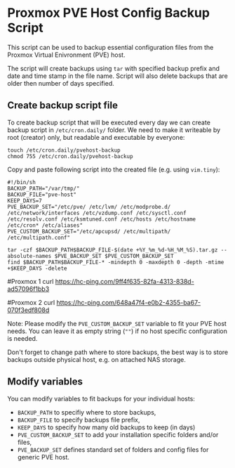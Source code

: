 # Proxmox PVE Host Config Backup Script

This script can be used to backup essential configuration files from the Proxmox Virtual Enivronment (PVE) host.

The script will create backups using `tar` with specified backup prefix and date and time stamp in the file name. Script will also delete  backups that are older then number of days specified.

## Create backup script file
To create backup script that will be executed every day we can create backup script in `/etc/cron.daily/` folder. We need to make it writeable by root (creator) only, but readable and executable by everyone:

	touch /etc/cron.daily/pvehost-backup
	chmod 755 /etc/cron.daily/pvehost-backup

Copy and paste following script into the created file (e.g. using `vim.tiny`):

	#!/bin/sh
	BACKUP_PATH="/var/tmp/"
	BACKUP_FILE="pve-host"
	KEEP_DAYS=7
	PVE_BACKUP_SET="/etc/pve/ /etc/lvm/ /etc/modprobe.d/ /etc/network/interfaces /etc/vzdump.conf /etc/sysctl.conf /etc/resolv.conf /etc/ksmtuned.conf /etc/hosts /etc/hostname /etc/cron* /etc/aliases"
	PVE_CUSTOM_BACKUP_SET="/etc/apcupsd/ /etc/multipath/ /etc/multipath.conf"
    
	tar -czf $BACKUP_PATH$BACKUP_FILE-$(date +%Y_%m_%d-%H_%M_%S).tar.gz --absolute-names $PVE_BACKUP_SET $PVE_CUSTOM_BACKUP_SET
	find $BACKUP_PATH$BACKUP_FILE-* -mindepth 0 -maxdepth 0 -depth -mtime +$KEEP_DAYS -delete

#Proxmox 1
curl https://hc-ping.com/9ff4f635-82fa-4313-838d-ad57096f1bb3

#Proxmox 2
curl https://hc-ping.com/648a47f4-e0b2-4355-ba67-070f3edf808d


Note: Please modify the `PVE_CUSTOM_BACKUP_SET` variable to fit your PVE host needs. You can leave it as empty string (`""`) if no host specific configuration is needed.

Don't forget to change path where to store backups, the best way is to store backups outside physical host, e.g. on attached NAS storage.

## Modify variables
You can modify variables to fit backups for your individual hosts:

* `BACKUP_PATH` to specifiy where to store backups,
* `BACKUP_FILE` to specify backups file prefix,
* `KEEP_DAYS` to specify how many old backups to keep (in days)
* `PVE_CUSTOM_BACKUP_SET` to add your installation specific folders and/or files,
* `PVE_BACKUP_SET` defines standard set of folders and config files for generic PVE host.